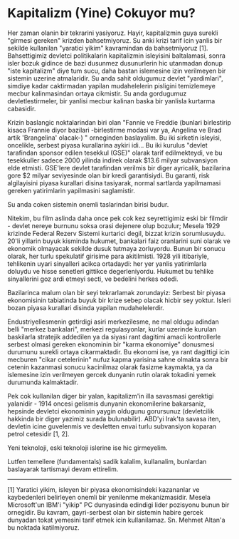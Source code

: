 # Kapitalizm (Yine) Cokuyor mu?

Her zaman olanin bir tekrarini yasiyoruz. Hayir, kapitalizmin guya surekli "girmesi gereken" krizden bahsetmiyoruz. Su anki krizi tarif icin yanlis bir sekilde kullanilan "yaratici yikim" kavramindan da bahsetmiyoruz [1]. Bahsettigimiz devletci politikalarin kapitalizmin isleyisini baltalamasi, sonra isler bozuk gidince de bazi dusunmez dusunurlerin hic utanmadan donup "iste kapitalizm" diye tum sucu, daha bastan islemesine izin verilmeyen bir sistemin uzerine atmalaridir. Su anda sahit oldugumuz devlet "yardimlari", simdiye kadar caktirmadan yapilan mudahelelerin pisligini temizlemeye mecbur kalinmasindan ortaya cikmistir. Su anda gordugumuz devletlestirmeler, bir yanlisi mecbur kalinan baska bir yanlisla kurtarma cabasidir.

Krizin baslangic noktalarindan biri olan "Fannie ve Freddie (bunlari birlestirip kisaca Frannie diyor bazilari -birlestirme modasi var ya, Angelina ve Brad artik 'Brangelina' olacak-) " orneginden baslayalim. Bu iki sirketin isleyisi, oncelikle, serbest piyasa kurallarina aykiri idi... Bu iki kurulus "devlet tarafindan sponsor edilen tesekkul (GSE)" olarak tarif edilmekteydi, ve bu tesekkuller sadece 2000 yilinda indirek olarak $13.6 milyar subvansiyon elde etmisti. GSE'lere devlet tarafindan verilmis bir diger ayricalik, bazilarina gore $2 milyar seviyesinde olan bir kredi garantisiydi. Bu garanti, risk algilayisini piyasa kurallari disina tasiyarak, normal sartlarda yapilmamasi gereken yatirimlarin yapilmasini saglamistir.

Su anda coken sistemin onemli taslarindan birisi budur.

Nitekim, bu film aslinda daha once pek cok kez seyrettigimiz eski bir filmdir - devlet nereye burnunu soksa orasi dejenere olup bozulur; Mesela 1929 krizinde Federal Rezerv Sistemi kurtarici degil, bizzat krizin sorumlusuydu. 20'li yillarin buyuk kisminda hukumet, bankalari faiz oranlarini suni olarak ve ekonomik olmayacak sekilde dusuk tutmaya zorluyordu. Bunun bir sonucu olarak, her turlu spekulatif girisime para akitilmisti. 1928 yili itibariyle, tehlikenin uyari sinyalleri acikca ortadaydi: her yer yanlis yatirimlarla doluydu ve hisse senetleri gittikce degerleniyordu. Hukumet bu tehlike sinyallerini goz ardi etmeyi secti, ve bedelini herkes odedi.

Bazilarinca malum olan bir seyi tekrarlamak zorundayiz: Serbest bir piyasa ekonomisinin tabiatinda buyuk bir krize sebep olacak hicbir sey yoktur. Isleri bozan piyasa kurallari disinda yapilan mudahelelerdir.

Endustriyellesmenin getirdigi asiri merkezilesme, ne mal oldugu adindan belli "merkez bankalari", merkezi regulasyonlar, kurlar uzerinde kurulan baskilarla stratejik addedilen ya da siyasi rant dagitimi amacli kontrollerle serbest olmasi gereken ekonominin bir "karma ekonomiye" donusmesi durumunu surekli ortaya cikarmaktadir. Bu ekonomi ise, ya rant dagittigi icin mecburen "cikar cetelerinin" nufuz kapma yarisina sahne olmakta sonra bir cetenin kazanmasi sonucu kacinilmaz olarak fasizme kaymakta, ya da islemesine izin verilmeyen gercek dunyanin rutin olarak tokadini yemek durumunda kalmaktadir.

Pek cok kullanilan diger bir yalan, kapitalizm'in illa savasmasi gerektigi yalanidir - 1914 oncesi gelismis dunyanin ekonomilerine bakarsaniz, hepsinde devletci ekonominin yaygin oldugunu gorursunuz (devletcilik hakkinda bir diger yazimiz surada bulunabilir). ABD'yi Irak'ta savasa iten, devletin icine guvelenmis ve devletten envai turlu subvansiyon koparan petrol cetesidir [1, 2].

Yeni teknoloji, eski teknoloji islerine ise hic girmeyelim.

Lutfen temellere (fundamentals) sadik kalalim, kullanalim, bunlardan baslayarak tartismayi devam ettirelim.

---

[1] Yaratici yikim, isleyen bir piyasa ekonomisindeki kazananlar ve kaybedenleri belirleyen onemli bir yenilenme mekanizmasidir. Mesela Microsoft'un IBM'i "yikip" PC dunyasinda edindigi lider pozisyonu bunun bir ornegidir. Bu kavram, gayri-serbest olan bir sistemin habire gercek dunyadan tokat yemesini tarif etmek icin kullanilamaz. Sn. Mehmet Altan'a bu noktada katilmiyoruz.
